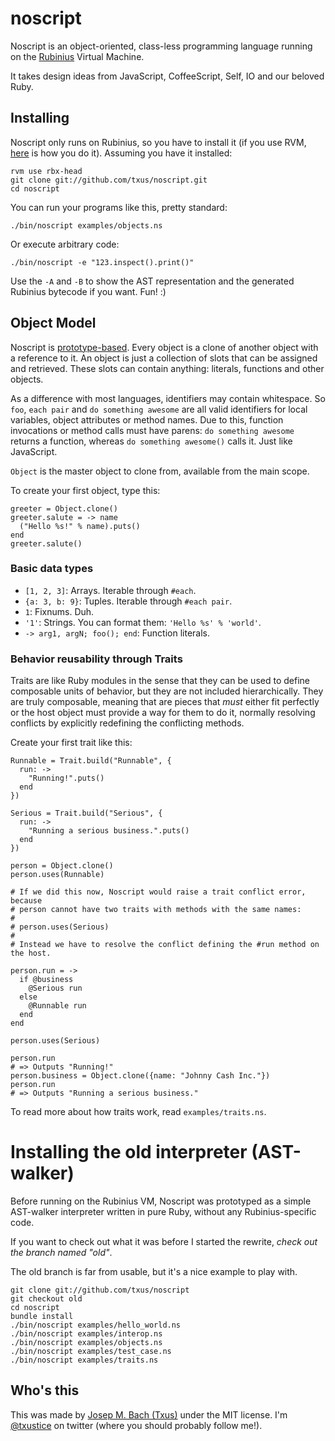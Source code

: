 # noscript

Noscript is an object-oriented, class-less programming language running on the
[Rubinius](http://rubini.us) Virtual Machine.

It takes design ideas from JavaScript, CoffeeScript, Self, IO and our beloved
Ruby.

## Installing

Noscript only runs on Rubinius, so you have to install it (if you use RVM,
[here](http://beginrescueend.com/interpreters/rbx/) is how you do it). Assuming
you have it installed:

    rvm use rbx-head
    git clone git://github.com/txus/noscript.git
    cd noscript

You can run your programs like this, pretty standard:

    ./bin/noscript examples/objects.ns

Or execute arbitrary code:

    ./bin/noscript -e "123.inspect().print()"

Use the `-A` and `-B` to show the AST representation and the generated Rubinius
bytecode if you want. Fun! :)

## Object Model

Noscript is [prototype-based](
http://en.wikipedia.org/wiki/Prototype-based_programming). Every object is a
clone of another object with a reference to it. An object is just a collection
of slots that can be assigned and retrieved. These slots can contain anything:
literals, functions and other objects.

As a difference with most languages, identifiers may contain whitespace. So
`foo`, `each pair` and `do something awesome` are all valid identifiers for
local variables, object attributes or method names. Due to this, function
invocations or method calls must have parens: `do something awesome` returns
a function, whereas `do something awesome()` calls it. Just like JavaScript.

`Object` is the master object to clone from, available from the main scope.

To create your first object, type this:

````noscript
greeter = Object.clone()
greeter.salute = -> name
  ("Hello %s!" % name).puts()
end
greeter.salute()
````

### Basic data types

* `[1, 2, 3]`: Arrays. Iterable through `#each`.
* `{a: 3, b: 9}`: Tuples. Iterable through `#each pair`.
* `1`: Fixnums. Duh.
* `'1'`: Strings. You can format them: `'Hello %s' % 'world'`.
* `-> arg1, argN; foo(); end`: Function literals.

### Behavior reusability through Traits

Traits are like Ruby modules in the sense that they can be used to define
composable units of behavior, but they are not included hierarchically. They
are truly composable, meaning that are pieces that *must* either fit
perfectly or the host object must provide a way for them to do it, normally
resolving conflicts by explicitly redefining the conflicting methods.

Create your first trait like this:

````noscript
Runnable = Trait.build("Runnable", {
  run: ->
    "Running!".puts()
  end
})

Serious = Trait.build("Serious", {
  run: ->
    "Running a serious business.".puts()
  end
})

person = Object.clone()
person.uses(Runnable)

# If we did this now, Noscript would raise a trait conflict error, because
# person cannot have two traits with methods with the same names:
#
# person.uses(Serious)
#
# Instead we have to resolve the conflict defining the #run method on the host.

person.run = ->
  if @business
    @Serious run
  else
    @Runnable run
  end
end

person.uses(Serious)

person.run
# => Outputs "Running!"
person.business = Object.clone({name: "Johnny Cash Inc."})
person.run
# => Outputs "Running a serious business."
````

To read more about how traits work, read `examples/traits.ns`.

# Installing the old interpreter (AST-walker)

Before running on the Rubinius VM, Noscript was prototyped as a simple
AST-walker interpreter written in pure Ruby, without any Rubinius-specific
code.

If you want to check out what it was before I started the rewrite, *check out
the branch named "old"*.

The old branch is far from usable, but it's a nice example to play with.

    git clone git://github.com/txus/noscript
    git checkout old
    cd noscript
    bundle install
    ./bin/noscript examples/hello_world.ns
    ./bin/noscript examples/interop.ns
    ./bin/noscript examples/objects.ns
    ./bin/noscript examples/test_case.ns
    ./bin/noscript examples/traits.ns

## Who's this

This was made by [Josep M. Bach (Txus)](http://txustice.me) under the MIT
license. I'm [@txustice](http://twitter.com/txustice) on twitter (where you
should probably follow me!).
